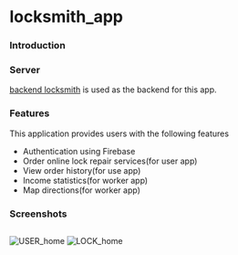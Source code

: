 # locksmith_app
### Introduction
### Server
[backend locksmith](https://github.com/hocnv21/BackEndLocksmith.git) is used as the backend for this app.
### Features
This application provides users with the following features
* Authentication using Firebase
* Order online lock repair services(for user app)
* View order history(for use app)
* Income statistics(for worker app)
* Map directions(for worker app)
  

  
### Screenshots
##
![USER_home](https://github.com/hocnv21/locksmith_app/assets/99701800/77ce916b-2e02-4ab0-b2f7-34dc7cc02963) 
![LOCK_home](https://github.com/hocnv21/locksmith_app/assets/99701800/81eec6c9-4d1b-4707-a041-ba8dadc07dcd)

